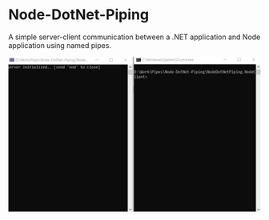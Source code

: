 # Node-DotNet-Piping
A simple server-client communication between a .NET application and Node application using named pipes.

![](https://github.com/Ibrahim5aad/Node-DotNet-Piping/blob/main/resources/Node-DotNet-Piping.gif)
